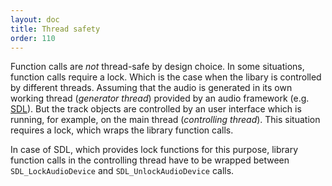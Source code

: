 ```yaml
---
layout: doc
title: Thread safety
order: 110
---
```


Function calls are *not* thread-safe by design choice. In some situations, function calls require a lock. Which is the case when the libary is controlled by different threads. Assuming that the audio is generated in its own working thread (*generator thread*) provided by an audio framework (e.g. [SDL](https://www.libsdl.org)). But the track objects are controlled by an user interface which is running, for example, on the main thread (*controlling thread*). This situation requires a lock, which wraps the library function calls.

 In case of SDL, which provides lock functions for this purpose, library function calls in the controlling thread have to be wrapped between `SDL_LockAudioDevice` and `SDL_UnlockAudioDevice` calls.
